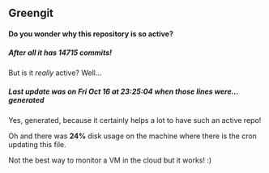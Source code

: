 ## Greengit

#### Do you wonder why this repository is so active?

##### After all it has 14715 commits!

But is it *really* active? Well...

##### Last update was on Fri Oct 16 at 23:25:04 when those lines were... generated

Yes, generated, because it certainly helps a lot to have such an active repo!

Oh and there was **24%** disk usage on the machine
where there is the cron updating this file.

Not the best way to monitor a VM in the cloud but it works! :)
